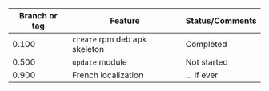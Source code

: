 | Branch or tag | Feature                       | Status/Comments |
|---------------|-------------------------------|-----------------|
| 0.100         | `create` rpm deb apk skeleton | Completed       |
| 0.500         | `update` module | Not started     |
| 0.900         | French localization | ... if ever     |

